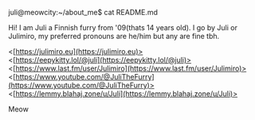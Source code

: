 juli@meowcity:~/about_me$ cat README.md

Hi!
I am Juli a Finnish furry from '09(thats 14 years old). I go by Juli or Julimiro, my preferred pronouns are he/him but any are fine tbh.

<[https://julimiro.eu](https://julimiro.eu)>  
<[https://eepykitty.lol/@juli](https://eepykitty.lol/@juli)>  
<[https://www.last.fm/user/Julimiro](https://www.last.fm/user/Julimiro)>  
<[https://www.youtube.com/@JuliTheFurry](https://www.youtube.com/@JuliTheFurry)>
<[https://lemmy.blahaj.zone/u/Juli](https://lemmy.blahaj.zone/u/Juli)>




Meow
